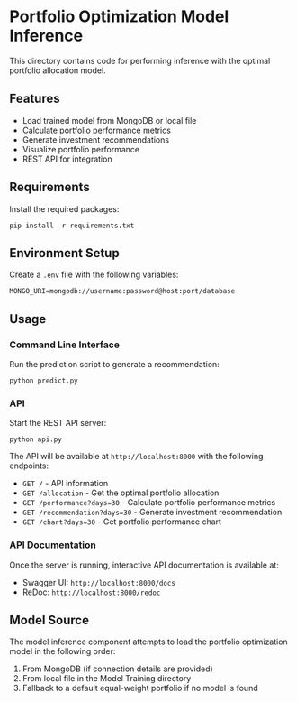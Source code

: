 # Portfolio Optimization Model Inference

This directory contains code for performing inference with the optimal portfolio allocation model.

## Features

- Load trained model from MongoDB or local file
- Calculate portfolio performance metrics
- Generate investment recommendations
- Visualize portfolio performance
- REST API for integration

## Requirements

Install the required packages:

```
pip install -r requirements.txt
```

## Environment Setup

Create a `.env` file with the following variables:

```
MONGO_URI=mongodb://username:password@host:port/database
```

## Usage

### Command Line Interface

Run the prediction script to generate a recommendation:

```
python predict.py
```

### API

Start the REST API server:

```
python api.py
```

The API will be available at `http://localhost:8000` with the following endpoints:

- `GET /` - API information
- `GET /allocation` - Get the optimal portfolio allocation
- `GET /performance?days=30` - Calculate portfolio performance metrics
- `GET /recommendation?days=30` - Generate investment recommendation
- `GET /chart?days=30` - Get portfolio performance chart

### API Documentation

Once the server is running, interactive API documentation is available at:

- Swagger UI: `http://localhost:8000/docs`
- ReDoc: `http://localhost:8000/redoc`

## Model Source

The model inference component attempts to load the portfolio optimization model in the following order:

1. From MongoDB (if connection details are provided)
2. From local file in the Model Training directory
3. Fallback to a default equal-weight portfolio if no model is found
